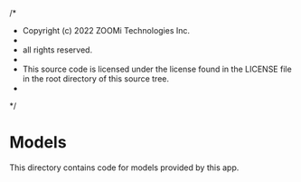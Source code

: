 /*
 * Copyright (c) 2022 ZOOMi Technologies Inc.
 *
 * all rights reserved.
 *
 * This source code is licensed under the license found in the LICENSE file in the root directory of this source tree.
 *
 */
# Models

This directory contains code for models provided by this app.
